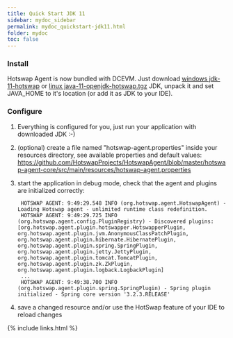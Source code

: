 ```yaml
---
title: Quick Start JDK 11
sidebar: mydoc_sidebar
permalink: mydoc_quickstart-jdk11.html
folder: mydoc
toc: false
---
```

### Install
Hotswap Agent is now bundled with DCEVM. Just download 
[windows jdk-11-hotswap](https://github.com/HotswapProjects/openjdk-jdk11/releases/download/dcevm-11.0.beta/jdk-11-hotswap.zip)
or [linux java-11-openjdk-hotswap.tgz](https://github.com/HotswapProjects/openjdk-jdk11/releases/download/dcevm-11.0.beta/java-11-openjdk-hotswap.tgz) 
JDK, unpack it and set JAVA_HOME to it's location (or add it as JDK to your IDE).

### Configure
1. Everything is configured for you, just run your application with downloaded JDK :-)
1. (optional) create a file named "hotswap-agent.properties" inside your resources directory, see available properties and
  default values: <https://github.com/HotswapProjects/HotswapAgent/blob/master/hotswap-agent-core/src/main/resources/hotswap-agent.properties>
1. start the application in debug mode, check that the agent and plugins are initialized correctly:

        HOTSWAP AGENT: 9:49:29.548 INFO (org.hotswap.agent.HotswapAgent) - Loading Hotswap agent - unlimited runtime class redefinition.
        HOTSWAP AGENT: 9:49:29.725 INFO (org.hotswap.agent.config.PluginRegistry) - Discovered plugins: [org.hotswap.agent.plugin.hotswapper.HotswapperPlugin, org.hotswap.agent.plugin.jvm.AnonymousClassPatchPlugin, org.hotswap.agent.plugin.hibernate.HibernatePlugin, org.hotswap.agent.plugin.spring.SpringPlugin, org.hotswap.agent.plugin.jetty.JettyPlugin, org.hotswap.agent.plugin.tomcat.TomcatPlugin, org.hotswap.agent.plugin.zk.ZkPlugin, org.hotswap.agent.plugin.logback.LogbackPlugin]
        ...
        HOTSWAP AGENT: 9:49:38.700 INFO (org.hotswap.agent.plugin.spring.SpringPlugin) - Spring plugin initialized - Spring core version '3.2.3.RELEASE'
1. save a changed resource and/or use the HotSwap feature of your IDE to reload changes

{% include links.html %}
